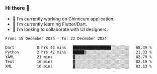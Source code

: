 ### Hi there 👋

<!--
**devcat37/devcat37** is a ✨ _special_ ✨ repository because its `README.md` (this file) appears on your GitHub profile.-->


- 🔭 I’m currently working on Chimicum application.
- 🌱 I’m currently learning Flutter/Dart.
- 👯 I’m looking to collaborate with UI designers.
<!-- - 🤔 I’m looking for help with ... -->

<!--START_SECTION:waka-->

```txt
From: 15 December 2024 - To: 22 December 2024

Dart          8 hrs 42 mins   █████████████████░░░░░░░░   68.39 %
Python        2 hrs 42 mins   █████▒░░░░░░░░░░░░░░░░░░░   21.33 %
YAML          21 mins         ▓░░░░░░░░░░░░░░░░░░░░░░░░   02.79 %
Text          16 mins         ▓░░░░░░░░░░░░░░░░░░░░░░░░   02.19 %
XML           16 mins         ▓░░░░░░░░░░░░░░░░░░░░░░░░   02.13 %
```

<!--END_SECTION:waka-->
